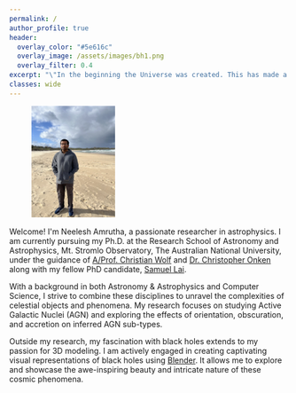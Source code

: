 ```yaml
---
permalink: /
author_profile: true
header:
  overlay_color: "#5e616c"
  overlay_image: /assets/images/bh1.png
  overlay_filter: 0.4
excerpt: "\"In the beginning the Universe was created. This has made a lot of people very angry and been widely regarded as a bad move.\" <br/> ~Douglas Adams"
classes: wide
---
```


<figure style="width: 30%" class="align-right">
  <a href="/assets/images/photo.jpeg" title="Bio Photo" alt="Bio Photo">
  <img src="/assets/images/photo.jpeg" alt=""></a>
</figure>

Welcome! I'm Neelesh Amrutha, a passionate researcher in astrophysics. I am currently pursuing my Ph.D. at
the Research School of Astronomy and Astrophysics, Mt. Stromlo Observatory, The Australian National University, 
under the guidance of [A/Prof. Christian Wolf](https://researchers.anu.edu.au/researchers/wolf-c) 
and [Dr. Christopher Onken](https://researchers.anu.edu.au/researchers/onken-c) along with my fellow PhD candidate,
[Samuel Lai](https://samlaihei.github.io).

With a background in both Astronomy & Astrophysics and Computer Science, I strive to combine these disciplines to 
unravel the complexities of celestial objects and phenomena. My research focuses on studying Active Galactic Nuclei (AGN)
and exploring the effects of orientation, obscuration, and accretion on inferred AGN sub-types.

Outside my research, my fascination with black holes extends to my passion for 3D modeling. I am actively engaged in 
creating captivating visual representations of black holes using [Blender](https://www.blender.org). It allows me to explore and showcase the 
awe-inspiring beauty and intricate nature of these cosmic phenomena.
